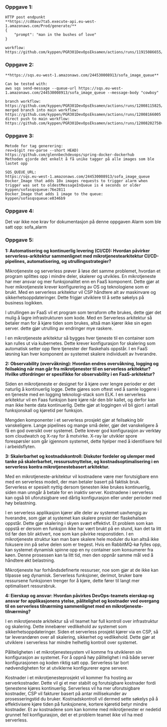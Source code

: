 
### Oppgave 1:  
```
HTTP post endpunkt  
**https://cd0auv7ta5.execute-api.eu-west-1.amazonaws.com/Prod/generate/**  
{
    "prompt": "man in the bushes of love"
}    

workflow: https://github.com/kyppen/PGR301DevOpsEksamen/actions/runs/11915086655/job/33204512880 
```
### Oppgave 2:  
```
**https://sqs.eu-west-1.amazonaws.com/244530008913/sofa_image_queue**  

Can be tested with:  
aws sqs send-message --queue-url https://sqs.eu-west-1.amazonaws.com/244530008913/sofa_image_queue --message-body "cowboy"  

branch workflow: https://github.com/kyppen/PGR301DevOpsEksamen/actions/runs/12008115825/job/33470100234  
merged branch into main workflow: https://github.com/kyppen/PGR301DevOpsEksamen/actions/runs/12008166005
direct push to main workflow: https://github.com/kyppen/PGR301DevOpsEksamen/actions/runs/12008202758v
```
### Oppgave 3:  
```
Metode for tag generering:  
rev=$(git rev-parse --short HEAD)  
https://github.com/glennbechdevops/spring-docker-dockerhub  
Methoden gjorde det enkelt å få unike tagger på alle images som ble lastet opp

SQS_QUEUE_URL:  
https://sqs.eu-west-1.amazonaws.com/244530008913/sofa_image_queue 
Docker_Image that adds 10x images requests to trigger alarm when trigger was set to oldestMessageInQueue is 4 seconds or older
kyppen/sofasqsqueue:76e2811
Docker_Image that adds 1 image to the queue:  
kyppen/sofasqsqueue:e0346b9
```

### Oppgave 4:

Det var ikke noe krav for dokumentasjon på denne oppgaven
Alarm som ble satt opp: sofa_alarm



### Oppgave 5:



**1: Automatisering og kontinuerlig levering (CI/CD): Hvordan påvirker serverless-arkitektur sammenlignet med mikrotjenestearkitektur CI/CD-pipelines, automatisering, og utrullingsstrategier?**  

Mikrotjeneste og serverless prøver å løse det samme problemet, hvordan et program splittes opp i mindre deler, skalerer og utvikles. En mikrotjeneste har mer ansvar og mer funksjonalitet enn en FaaS komponent. Dette gjør at hver mikrotjeneste krever konfigurering av OS og teknologiene som er brukt. Med en serverless arkitektur vil CSP håndtere alt av maskinvare og sikkerhetsoppdateringer. Dette frigjør utviklere til å sette søkelys på business logikken. 

I utrullingen av FaaS vil et program som terraform ofte brukes, dette gjør det mulig å lagre infrastrukturen som kode. Med en Serverless arkitektur så betaler man for å kjøre tiden som brukes, altså man kjører ikke sin egen server. dette gjør utrulling av endringer mye raskere. 

I en mikrotjeneste arkitektur så bygges hver tjeneste til en container som kan rulles ut via kubernetes. Dette krever konfigurasjon for skalering som automatisk setter opp flere tjenester der flaskehals oppstår. I en FaaS løsning kan hver komponent av systemet skalere individuelt av hverandre.  

**2: Observability (overvåkning): Hvordan endres overvåkning, logging og feilsøking når man går fra mikrotjenester til en serverless arkitektur? Hvilke utfordringer er spesifikke for observability i en FaaS-arkitektur?**  

Siden en mikrotjeneste er designet for å kjøre over lengre perioder er det naturlig å kontinuerlig logge. Dette gjøres som oftest ved å samle loggene i en tjeneste med en logging teknologi-stack som ELK. I en serverless arkitektur vil en Faas funksjon bare kjøre når den blir kallet, og derfor kan man ikke hente data kontinuerlig. Dette gjør at loggingen vil bli gjort i antall funksjonskall og kjøretid per funksjon.  

Mengden komponenter i et serverless prosjekt gjør at feilsøking blir vanskeligere. Lange pipelines og mange små deler, gjør det vanskeligere å få en god oversikt over systemet. Dette krever god konfigurasjon av verktøy som cloudwatch og X-ray for å motvirke. X-ray lar utvikler spore forespørsler som går igjennom systemet, dette hjelper med å identifisere feil i arbeidsflyten. 

**3: Skalerbarhet og kostnadskontroll: Diskuter fordeler og ulemper med tanke på skalerbarhet, ressursutnyttelse, og kostnadsoptimalisering i en serverless kontra mikrotjenestebasert arkitektur.**  

Med en mikrotjeneste-arkitektur vil kostnadene være mer forutsigbare enn med en serverless modell, der man betaler basert på faktisk bruk. Serverless er spesielt nyttig dersom tjenesten ikke brukes kontinuerlig, siden man unngår å betale for en inaktiv server. Kostnadene i serverless kan også bli uforutsigbare ved dårlig konfigurasjon eller under perioder med høy belastning. 

I en serverless applikasjon kjører alle deler av systemet uavhengig av hverandre, som gjør at systemet kan skalere presist der flaskehalsen oppstår. Dette gjør skalering i skyen svært effektivt. Et problem som kan oppstå er dersom en funksjon ikke har vært brukt på en stund, kan det ta litt tid før den blir aktivert, noe som kan påvirke responstiden. I en mikrotjeneste struktur kan man bare skalere hele moduler du kan altså ikke fokusere inn på selve delen som er tregest. Hvis en RabbitMQ-kø fylles opp, kan systemet dynamisk spinne opp en ny container som konsumerer fra køen. Denne prosessen kan ta litt tid, men den oppnår samme mål ved å håndtere økt belastning. 

Mikrotjeneste har forhåndsdefinerte ressurser, noe som gjør at de ikke kan tilpasse seg dynamisk. Serverless funksjoner, derimot, bruker bare ressursene funksjonen trenger for å kjøre, dette fører til langt mer optimalisert ressursbruk.  
 
**4: Eierskap og ansvar: Hvordan påvirkes DevOps-teamets eierskap og ansvar for applikasjonens ytelse, pålitelighet og kostnader ved overgang til en serverless tilnærming sammenlignet med en mikrotjeneste-tilnærming?**  

I en mikrotjeneste arkitektur så vil teamet har full kontroll over infrastruktur og skalering. Dette innebærer vedlikehold av systemet som sikkerhetsoppdateringer. Siden et serverless prosjekt kjører via en CSP, så tar leverandøren over all skalering, sikkerhet og vedlikehold. Dette gjør at utviklere i serverless har mindre helhetlig kontroll over systemet.  

Påliteligheten i et mikrotjenestesystem vil komme fra utvikleren sin konfigurasjon av systemet. For å oppnå høy pålitelighet i må både server konfigurasjonen og koden riktig satt opp. Serverless tar bort nødvendigheten for at utviklerne konfigurerer egne servere. 

Kostnader i et mikrotjenesteprosjekt vil kommer fra hosting av serverkostnader. Dette vil gi et mer stabilt og forutsigbare kostnader fordi tjenestene kjøres kontinuerlig. Serverless vil ha mer uforutsigbare kostnader, CSP vil fakturer basert på antar millisekunder av prosesseringstid du bruker. Kostnadskontroll vil dermed sette søkelys på å effektivisere kjøre tiden på funksjonene, kortere kjøretid betyr mindre kostnader. Et av kostnadene som kan komme med mikrotjenester er nedetid grunnet feil konfigurasjon, det er et problem teamet ikke vil ha med serverless. 

 
 

 